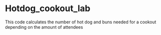 # Hotdog_cookout_lab
This code calculates the number of hot dog and buns needed for a cookout depending on the amount of attendees
